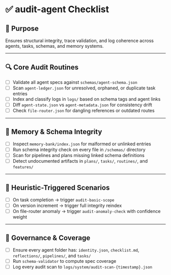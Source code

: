 # ✅ audit-agent Checklist

## 🧭 Purpose
Ensures structural integrity, trace validation, and log coherence across agents, tasks, schemas, and memory systems.

---

## 🔍 Core Audit Routines
- [ ] Validate all agent specs against `schemas/agent-schema.json`
- [ ] Scan `agent-ledger.json` for unresolved, orphaned, or duplicate task entries
- [ ] Index and classify logs in `logs/` based on schema tags and agent links
- [ ] Diff `agent-state.json` vs `agent-metadata.json` for consistency drift
- [ ] Check `file-router.json` for dangling references or outdated routes

---

## 🧠 Memory & Schema Integrity
- [ ] Inspect `memory-bank/index.json` for malformed or unlinked entries
- [ ] Run schema integrity check on every file in `/schemas/` directory
- [ ] Scan for pipelines and plans missing linked schema definitions
- [ ] Detect undocumented artifacts in `plans/`, `tasks/`, `routines/`, and `features/`

---

## 🔁 Heuristic-Triggered Scenarios
- [ ] On task completion → trigger `audit-basic-scope`
- [ ] On version increment → trigger full integrity reindex
- [ ] On file-router anomaly → trigger `audit-anomaly-check` with confidence weight

---

## 🧬 Governance & Coverage
- [ ] Ensure every agent folder has: `identity.json`, `checklist.md`, `reflections/`, `pipelines/`, and `tasks/`
- [ ] Run `schema-validator` to compute spec coverage
- [ ] Log every audit scan to `logs/system/audit-scan-{timestamp}.json`
